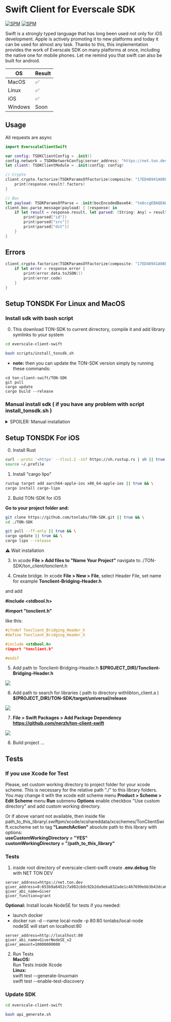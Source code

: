 # Swift Client for Everscale SDK

[![SPM](https://img.shields.io/badge/swift-package%20manager-green)](https://swift.org/package-manager/)
[![SPM](https://img.shields.io/badge/SDK%20VERSION-1.38.0-orange)](https://github.com/tonlabs/TON-SDK)

Swift is a strongly typed language that has long been used not only for iOS development. Apple is actively promoting it to new platforms and today it can be used for almost any task. Thanks to this, this implementation provides the work of Everscale SDK on many platforms at once, including the native one for mobile phones. Let me remind you that swift can also be built for android.

| OS | Result |
| ----------- | ----------- |
| MacOS | ✅ |
| Linux | ✅ |
| iOS | ✅ |
| Windows | Soon |

## Usage

All requests are async

```swift
import EverscaleClientSwift

var config: TSDKClientConfig = .init()
config.network = TSDKNetworkConfig(server_address: "https://net.ton.dev")
let client: TSDKClientModule = .init(config: config)

// Crypto
client.crypto.factorize(TSDKParamsOfFactorize(composite: "17ED48941A08F981")) { (response) in
    print(response.result?.factors)
}

// Boc
let payload: TSDKParamsOfParse = .init(bocEncodedBase64: "te6ccgEBAQEAWAAAq2n+AAAAAAAAAAAAAAAAAAAAAAAAAAAAAAAAAAAAAAAAAAE/zMzMzMzMzMzMzMzMzMzMzMzMzMzMzMzMzMzMzMzMzMzSsG8DgAAAAAjuOu9NAL7BxYpA")
client.boc.parse_message(payload) { (response) in
    if let result = response.result, let parsed: [String: Any] = result.parsed.toDictionary() {
        print(parsed["id"])
        print(parsed["src"])
        print(parsed["dst"])
    }
}
```

## Errors

```swift
client.crypto.factorize(TSDKParamsOfFactorize(composite: "17ED48941A08F981")) { (response) in
    if let error = response.error {
        print(error.data.toJSON())
        print(error.code)
    }
}
```

## Setup TONSDK For Linux and MacOS

### Install sdk with bash script
 
0. This download TON-SDK to current dirrectory, compile it and add library symlinks to your system   
```sh
cd everscale-client-swift
```

```sh
bash scripts/install_tonsdk.sh
```

- __note:__ then you can update the TON-SDK version simply by running these commands:   
```
cd ton-client-swift/TON-SDK
git pull
cargo update
cargo build --release
```

### Manual install sdk ( if you have any problem with script install_tonsdk.sh )

<details>
  <summary>SPOILER: Manual installation</summary>

0. Install Rust to your OS   
1. git clone https://github.com/tonlabs/TON-SDK   
2. cd ./TON-SDK
3. cargo update
4. cargo build --release
5. copy or create symlink of dynamic library    
__macOS :__  
**./TON-SDK/target/release/libton_client.dylib**  
to   
**/usr/local/lib/libton_client.dylib**  
    
    __Linux :__  
**./TON-SDK/target/release/libton_client.so**     
to    
**/usr/lib/libton_client.so**  
6. Create pkgConfig file :  
    
__macOS :__  
    **/usr/local/lib/pkgconfig/libton_client.pc**  

```bash

prefix=/usr/local
exec_prefix=${prefix}
includedir=${prefix}/include
libdir=${exec_prefix}/lib

Name: ton_client
Description: ton_client
Version: 1.0.0
Cflags: -I${includedir}
Libs: -L${libdir} -lton_client

```
__Linux:__  
    **/usr/lib/pkgconfig/libton_client.pc**  
    
```bash
prefix=/usr
exec_prefix=${prefix}
includedir=${prefix}/include
libdir=${exec_prefix}/lib

Name: ton_client
Description: ton_client
Version: 1.0.0
Cflags: -I${includedir}
Libs: -L${libdir} -lton_client
```
7. Copy or create symlink of file   
**/TON-SDK/ton_client/client/tonclient.h**  
to  
__MacOS:__  
**/usr/local/include/tonclient.h**  
__Linux:__  
**/usr/include/tonclient.h**  

</details>

## Setup TONSDK For iOS

0.   Install Rust

```bash
curl --proto '=https' --tlsv1.2 -sSf https://sh.rustup.rs | sh || true && \
source ~/.profile
```  

1. Install "cargo lipo"

```bash
rustup target add aarch64-apple-ios x86_64-apple-ios || true && \
cargo install cargo-lipo
```

2. Build TON-SDK for iOS

**Go to your project folder and:**

```bash
git clone https://github.com/tonlabs/TON-SDK.git || true && \
cd ./TON-SDK
```

```bash
git pull --ff-only || true && \
cargo update || true && \
cargo lipo --release
```  
⚠️ Wait installation

3. In xcode __File > Add files to "Name Your Project"__ navigate to ./TON-SDK/ton_client/tonclient.h

4. Create bridge. In xcode __File > New > File__, select Header File, set name for example **Tonclient-Bridging-Header.h** 

and add 

__#include <stdbool.h>__

__#import "tonclient.h"__

like this:

```C
#ifndef Tonclient_Bridging_Header_h
#define Tonclient_Bridging_Header_h

#include <stdbool.h>
#import "tonclient.h"

#endif
```   
5. Add path to Tonclient-Bridging-Header.h **$(PROJECT_DIR)/Tonclient-Bridging-Header.h**


![](https://user-images.githubusercontent.com/10519803/101789966-9591bc80-3b0a-11eb-8918-1adf36130617.png)

6. Add path to search for libraries ( path to directory withlibton_client.a ) **$(PROJECT_DIR)/TON-SDK/target/universal/release**


![](https://user-images.githubusercontent.com/10519803/101791171-e524b800-3b0b-11eb-98fa-29b7a50c3b67.png)

7. __File > Swift Packages > Add Package Dependency__  **https://github.com/nerzh/ton-client-swift**


![](https://user-images.githubusercontent.com/10519803/101791238-fa99e200-3b0b-11eb-99f3-8e8120c57e96.png)

8. Build project ...

## Tests
### If you use Xcode for Test

Please, set custom working directory to project folder for your xcode scheme. This is necessary for the relative path "./" to this library folders.
You may change it with the xcode edit scheme menu __Product > Scheme > Edit Scheme__ menu __Run__ submenu __Options__ enable checkbox "Use custom directory" and add custom working directory.  

Or if above variant not available, then inside file path_to_this_library/.swiftpm/xcode/xcshareddata/xcschemes/TonClientSwift.xcscheme
set to tag __"LaunchAction"__ absolute path to this library with options:   
**useCustomWorkingDirectory = "YES"**  
**customWorkingDirectory = "/path_to_this_library"**  


### Tests

1. inside root directory of everscale-client-swift create **.env.debug** file with
NET TON DEV
```
server_address=https://net.ton.dev
giver_address=0:653b9a6452c7a982c6dc92b2da9eba832ade1c467699ebb3b43dca6d77b780dd
giver_abi_name=Giver
giver_function=grant
```
**Optional:** Install locale NodeSE for tests if you needed:    
- launch docker  
- docker run -d --name local-node -p 80:80 tonlabs/local-node   
nodeSE will start on localhost:80   
```
server_address=http://localhost:80
giver_abi_name=GiverNodeSE_v2
giver_amount=10000000000
```

2. Run Tests  
__MacOS:__  
Run Tests inside Xcode  
__Linux:__  
swift test --generate-linuxmain  
swift test --enable-test-discovery  

### Update SDK

```bash
cd everscale-client-swift
```
```bash
bash api_generate.sh
```
